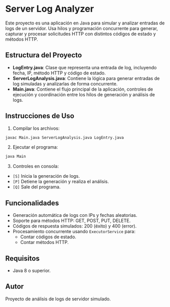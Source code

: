 # Server Log Analyzer

Este proyecto es una aplicación en Java para simular y analizar entradas de logs de un servidor. Usa hilos y programación concurrente para generar, capturar y procesar solicitudes HTTP con distintos códigos de estado y métodos HTTP.

## Estructura del Proyecto

- **LogEntry.java**: Clase que representa una entrada de log, incluyendo fecha, IP, método HTTP y código de estado.
- **ServerLogAnalysis.java**: Contiene la lógica para generar entradas de log simuladas y analizarlas de forma concurrente.
- **Main.java**: Contiene el flujo principal de la aplicación, controles de ejecución y coordinación entre los hilos de generación y análisis de logs.

## Instrucciones de Uso

1. Compilar los archivos:
```bash
javac Main.java ServerLogAnalysis.java LogEntry.java
```

2. Ejecutar el programa:
```bash
java Main
```

3. Controles en consola:
- `[S]` Inicia la generación de logs.
- `[P]` Detiene la generación y realiza el análisis.
- `[Q]` Sale del programa.

## Funcionalidades

- Generación automática de logs con IPs y fechas aleatorias.
- Soporte para métodos HTTP: GET, POST, PUT, DELETE.
- Códigos de respuesta simulados: 200 (éxito) y 400 (error).
- Procesamiento concurrente usando `ExecutorService` para:
  - Contar códigos de estado.
  - Contar métodos HTTP.

## Requisitos

- Java 8 o superior.

## Autor

Proyecto de análisis de logs de servidor simulado.
